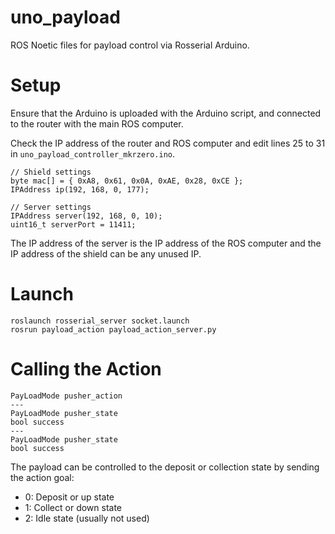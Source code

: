 # uno_payload
ROS Noetic files for payload control via Rosserial Arduino.

# Setup
Ensure that the Arduino is uploaded with the Arduino script, and connected to the router with the main ROS computer. 

Check the IP address of the router and ROS computer and edit lines 25 to 31 in `uno_payload_controller_mkrzero.ino`.

```
// Shield settings
byte mac[] = { 0xA8, 0x61, 0x0A, 0xAE, 0x28, 0xCE };
IPAddress ip(192, 168, 0, 177);

// Server settings
IPAddress server(192, 168, 0, 10);
uint16_t serverPort = 11411;
```

The IP address of the server is the IP address of the ROS computer and the IP address of the shield can be any unused IP.

# Launch
``` 
roslaunch rosserial_server socket.launch
rosrun payload_action payload_action_server.py
```

# Calling the Action
```
PayLoadMode pusher_action
---
PayLoadMode pusher_state
bool success
---
PayLoadMode pusher_state
bool success
```

The payload can be controlled to the deposit or collection state by sending the action goal:
- 0: Deposit or up state
- 1: Collect or down state
- 2: Idle state (usually not used)
